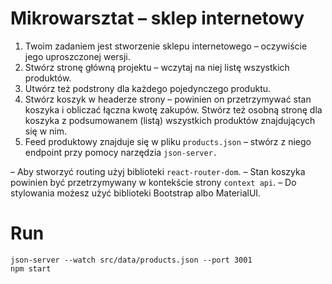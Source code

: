 # Mikrowarsztat – sklep internetowy

1. Twoim zadaniem jest stworzenie sklepu internetowego – oczywiście jego uproszczonej wersji.
2. Stwórz stronę główną projektu – wczytaj na niej listę wszystkich produktów.
3. Utwórz też podstrony dla każdego pojedynczego produktu.
4. Stwórz koszyk w headerze strony – powinien on przetrzymywać stan koszyka i obliczać łączna kwotę zakupów. Stwórz też osobną stronę dla koszyka z podsumowanem (listą) wszystkich produktów znajdujących się w nim.
5. Feed produktowy znajduje się w pliku `products.json` – stwórz z niego endpoint przy pomocy narzędzia `json-server.`

– Aby stworzyć routing użyj biblioteki `react-router-dom`.
– Stan koszyka powinien być przetrzymywany w kontekście strony `context api`.
– Do stylowania możesz użyć biblioteki Bootstrap albo MaterialUI.

# Run
```shell
json-server --watch src/data/products.json --port 3001
npm start
```